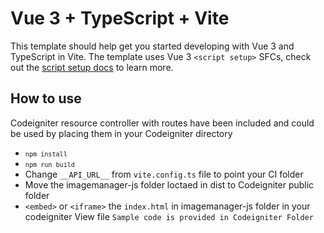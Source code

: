 # Vue 3 + TypeScript + Vite

This template should help get you started developing with Vue 3 and TypeScript in Vite. The template uses Vue 3 `<script setup>` SFCs, check out the [script setup docs](https://v3.vuejs.org/api/sfc-script-setup.html#sfc-script-setup) to learn more.

## How to use 
Codeigniter resource controller with routes have been included and could be used by placing them 
in your Codeigniter directory 
- <code>`npm install`</code>
- <code>`npm run build`</code>
- Change `__API_URL__` from `vite.config.ts` file to point your CI folder
- Move the imagemanager-js folder loctaed in dist to Codeigniter public folder
- `<embed>` or `<iframe>` the `index.html` in imagemanager-js folder in your codeigniter View file ` Sample code is provided in Codeigniter Folder ` 
